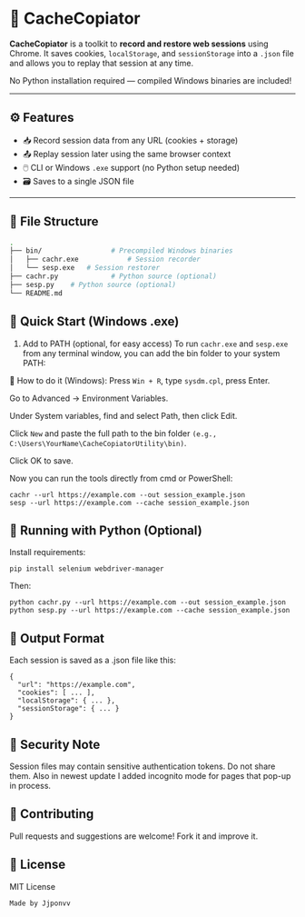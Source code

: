 # 💾 CacheCopiator

**CacheCopiator** is a toolkit to **record and restore web sessions** using Chrome. It saves cookies, `localStorage`, and `sessionStorage` into a `.json` file and allows you to replay that session at any time.

No Python installation required — compiled Windows binaries are included!

---

## ⚙️ Features

- 📥 Record session data from any URL (cookies + storage)
- 📤 Replay session later using the same browser context
- 🖱️ CLI or Windows `.exe` support (no Python setup needed)
- 🗃️ Saves to a single JSON file

---

## 🧾 File Structure

```bash
.
├── bin/                 # Precompiled Windows binaries
│   ├── cachr.exe            # Session recorder
│   └── sesp.exe   # Session restorer
├── cachr.py             # Python source (optional)
├── sesp.py    # Python source (optional)
└── README.md
```
## 🚀 Quick Start (Windows .exe)
1. Add to PATH (optional, for easy access)
To run `cachr.exe` and `sesp.exe` from any terminal window, you can add the bin folder to your system PATH:

🔧 How to do it (Windows):
Press `Win + R`, type `sysdm.cpl`, press Enter.

Go to Advanced → Environment Variables.

Under System variables, find and select Path, then click Edit.

Click `New` and paste the full path to the bin folder `(e.g., C:\Users\YourName\CacheCopiatorUtility\bin)`.

Click OK to save.

Now you can run the tools directly from cmd or PowerShell:

```
cachr --url https://example.com --out session_example.json
sesp --url https://example.com --cache session_example.json
```
## 🐍 Running with Python (Optional)
Install requirements:
```
pip install selenium webdriver-manager
```
Then:

```
python cachr.py --url https://example.com --out session_example.json
python sesp.py --url https://example.com --cache session_example.json
```
## 📄 Output Format
Each session is saved as a .json file like this:
```
{
  "url": "https://example.com",
  "cookies": [ ... ],
  "localStorage": { ... },
  "sessionStorage": { ... }
}
```
## 🔐 Security Note
Session files may contain sensitive authentication tokens. Do not share them.
Also in newest update I added incognito mode for pages that pop-up in process.

## 🤝 Contributing
Pull requests and suggestions are welcome! Fork it and improve it.

## 📄 License
MIT License

`Made by Jjponvv`
